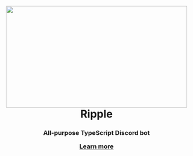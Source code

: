 <h1 align="center">
  <br>
  <a href="https://github.com/AlphaRunic/Ripple"><img src="https://images.wallpaperscraft.com/image/drop_ripple_purple_115080_1280x720.jpg" width="480" height="270"></a>
  <br>
  Ripple
  <br>
</h1>
<h3 align="center">All-purpose TypeScript Discord bot</p>
<a href="https://alpharunic.github.io/Ripple/" align="center">Learn more</a>
